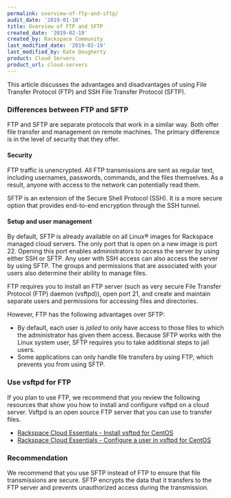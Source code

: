 ```yaml
---
permalink: overview-of-ftp-and-sftp/
audit_date: '2019-01-18'
title: Overview of FTP and SFTP
created_date: '2019-02-19'
created_by: Rackspace Community
last_modified_date: '2019-02-19'
last_modified_by: Kate Dougherty
product: Cloud Servers
product_url: cloud-servers
---
```


This article discusses the advantages and disadvantages of using File Transfer
Protocol (FTP) and SSH File Transfer Protocol (SFTP).

### Differences between FTP and SFTP

FTP and SFTP are separate protocols that work in a similar way.
Both offer file transfer and management on remote machines. The primary
difference is in the level of security that they offer.

#### Security

FTP traffic is unencrypted. All FTP
transmissions are sent as regular text, including usernames, passwords,
commands, and the files themselves. As a result, anyone with
access to the network can potentially read them.

SFTP is an extension of the Secure Shell Protocol (SSH).
It is a more secure option that provides end-to-end encryption through 
the SSH tunnel.

#### Setup and user management

By default, SFTP is already available on all Linux&reg; images for Rackspace
managed cloud servers. The only port that is open on a new image is port 22.
Opening this port enables administrators to access the server by using either
SSH or SFTP. Any user with SSH access can also access the server by using
SFTP. The groups and permissions that are associated with your users also
determine their ability to manage files.

FTP requires you to install an FTP server (such as very secure File Transfer Protocol
(FTP) daemon (vsftpd)), open port 21, and create and maintain separate users and
permissions for accessing files and directories.

However, FTP has the following advantages over SFTP:

- By default, each user is _jailed_ to only have access to those files to
  which the administrator has given them access. Because SFTP works with the
  Linux system user, SFTP requires you to take additional steps to jail users.
- Some applications can only handle file transfers by using FTP, which
  prevents you from using SFTP.

### Use vsftpd for FTP

If you plan to use FTP, we recommend that you review the following resources
that show you how to install and configure vsftpd on a cloud server. 
Vsftpd is an open source FTP server that you can use to transfer files.

  - [Rackspace Cloud Essentials - Install vsftpd for
    CentOS](/how-to/rackspace-cloud-essentials-centos-installing-vsftpd/)
  - [Rackspace Cloud Essentials - Configure a user in vsftpd for
    CentOS](/how-to/rackspace-cloud-essentials-centos-configuring-a-user-in-vsftpd/)

### Recommendation

We recommend that you use SFTP instead of FTP to ensure that file
transmissions are secure. SFTP encrypts the data that it transfers to the
FTP server and prevents unauthorized access during the transmission.
